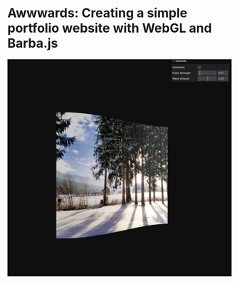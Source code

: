 # Awwwards: Creating a simple portfolio website with WebGL and Barba.js

![Screenshot](screenshot.png)
